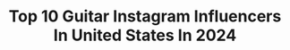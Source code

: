 ---
title: Top 10 Guitar Instagram Influencers In United States In 2024
description: >-
  Find top guitar Instagram influencers in United States in 2024. Most popular hashtags: #guitar #guitarcover #metal #guitarist.
platform: Instagram
hits: 2772
text_top: See the best Instagram influencers on inBeat.
text_bottom: inBeat aggregates 2772 Instagram influencers like this in United States for you to collaborate.
profiles:
  - username: "guitar"
    fullname: >-
      Guitar.com
    bio: >-
      The world’s leading authority and resource for all things #guitar.
    location: "United States"
    followers: 92815
    engagement: 88
    commentsToLikes: 0.009632
    id: ck14gpbir6de50i190u5jemgs
    verified: false
    hashtags: "#gibson, #vintageguitar, #guitar, #acousticguitar"
  - username: "hallie.amc"
    fullname: >-
      Hallie McClain
    bio: >-
      📍Charleston, SC Author, Guitarist, & Traveler 🌊🦋🌻/🖤/🎀🤍💫 Email for business inquiries
    location: "United States"
    followers: 83637
    engagement: 515
    commentsToLikes: 0.053201
    id: ck5ckmh7jx6bp0i11s63q47yj
    verified: false
    hashtags: "#bikini, #bikinigirl, #summer, #fitness"
  - username: "andreagcguitar"
    fullname: >-
      Andrea Gonzalez Caballero
    bio: >-
      New York concert, Sept 23th🎶 Guitarist - - - - 📧Contact: info@andreagonzalezcaballero.com
    location: "United States"
    followers: 41283
    engagement: 416
    commentsToLikes: 0.023851
    id: ck14lakiutoj60i193uoncqyk
    verified: false
    hashtags: "#australiantour, #newmusic, #spanishguitar, #euskaraz"
  - username: "kikiwongo"
    fullname: >-
      KIKI WONG
    bio: >-
      🤘🏼Shrednanigans 📘 Author “30-Day Travel Challenge” 🎸 Guitarist @vigilofwar 👾 Sober AF 📍LA - Phoenix ✨ this is my ONLY account ⬇️ Support
    location: "United States"
    followers: 655250
    engagement: 419
    commentsToLikes: 0.017878
    id: ck13af6arq3je0i190kg39ox8
    verified: false
    hashtags: "#barbiegirl, #guitar, #snapchallenge, #metal"
  - username: "mateusasato"
    fullname: >-
      Mateus Asato
    bio: >-
      • i started making these guitar videos here when the shape was square & 15 seconds only • signature with suhr guitars & neural dsp • @masatofilm
    location: "United States"
    followers: 1498222
    engagement: 687
    commentsToLikes: 0.016372
    id: ck0u6764p12p20i193duh5acw
    verified: true
    hashtags: "#racerx, #cathedralsong, #dontdreamitsover"
  - username: "thew6rst"
    fullname: >-
      W6RST
    bio: >-
      @polyphia Guitarist of America’s Band
    location: "United States"
    followers: 774019
    engagement: 1214
    commentsToLikes: 0.008127
    id: ck0tzseuwrfmt0i192vlday9p
    verified: true
    hashtags: "#sponsoredbyht, #fitxhottopic"
  - username: "ofek_riff_solo"
    fullname: >-
      Ofek riff solo
    bio: >-
      Guitarist for @herlastsightband “𝐏𝐈𝐂𝐓𝐔𝐑𝐄 𝐏𝐄𝐑𝐅𝐄𝐂𝐓” is OUT NOW 👇
    location: "United States"
    followers: 143452
    engagement: 463
    commentsToLikes: 0.059849
    id: ck1371b2m9ald0i19myi3nyp5
    verified: false
    hashtags: "#metal, #metalmusic, #metallica, #metalhead"
  - username: "rachelfguitar"
    fullname: >-
      Rachelf
    bio: >-
      Guitarist and YouTuber sharing my guitar journey with the world!
    location: "United States"
    followers: 51820
    engagement: 764
    commentsToLikes: 0.021743
    id: ck0u675dp12lb0i19w1awfkv6
    verified: false
    hashtags: "#riff, #guitars, #keiproguitars, #guitarplayer"
  - username: "chrisgreatti"
    fullname: >-
      chris greatti
    bio: >-
      pop experimentalist. rock sensastionalist. produce. write. guitar. suck. Nick.Groff@umusic.com
    location: "United States"
    followers: 30086
    engagement: 950
    commentsToLikes: 0.021664
    id: ck5hpiruarfvb0i114qiqrf5t
    verified: false
    hashtags: "#guitar, #freepoliticalprisoners, #freenavalny, #davenavarro"
  - username: "casperesmann"
    fullname: >-
      Casper Esmann
    bio: >-
      🎸 Kepma Guitars artist 🎧 30 million Spotify streams 🎬 140.000 YouTube subscribers ⬇️Tabs - Lessons - Gear - Tour Dates⬇️
    location: "United States"
    followers: 106386
    engagement: 515
    commentsToLikes: 0.014987
    id: ck5zv9ffw3t7s0i149pabq5gr
    verified: false
    hashtags: "#fingerstyleindonesia, #acousticcover, #acousticcovers, #guitar"
---